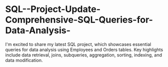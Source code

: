 # SQL--Project-Update-Comprehensive-SQL-Queries-for-Data-Analysis-
I'm excited to share my latest SQL project, which showcases essential queries for data analysis using Employees and Orders tables. Key highlights include data retrieval, joins, subqueries, aggregation, sorting, indexing, and data modification.
